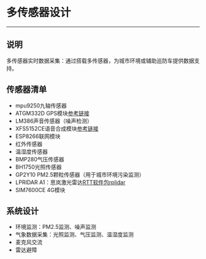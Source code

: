 # 多传感器设计

---

## 说明

多传感器实时数据采集：通过搭载多传感器，为城市环境或辅助巡防车提供数据支持。

## 传感器清单

-  mpu9250九轴传感器
-  ATGM332D GPS模块[参考链接](https://doc.embedfire.com/module/module_tutorial/zh/latest/Module_Manual/port_class/gps.html)
-  LM386声音传感器（噪声检测）
-  XFS5152CE语音合成模块[参考链接](https://zhuanlan.zhihu.com/p/139751645)
-  ESP8266联网模块
-  红外传感器
-  温湿度传感器
-  BMP280气压传感器
-  BH1750光照传感器
-  GP2Y10 PM2.5颗粒传感器（用于城市环境污染监测）
-  LPRIDAR A1：思岚激光雷达[RTT软件包rplidar](https://github.com/wuhanstudio/rplidar)
-  SIM7600CE 4G模块

## 系统设计

- 环境监测：PM2.5监测、噪声监测
-  气象数据采集：光照监测、气压监测、温湿度监测
-  麦克风交流
-  雷达避障

